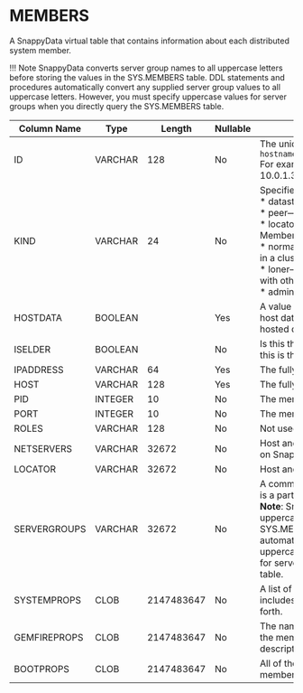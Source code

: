 # MEMBERS

A SnappyData virtual table that contains information about each distributed system member.
<!--
See <mark> TO BE CONFIRMED RowStore Link [Distributed System Membership Information](http://rowstore.docs.snappydata.io/docs/manage_guide/Topics/distributed-sysadmin/member-info.html#concept_2FFD239F66BD4A0099E401F1FC250574)</mark>. 
-->
!!! Note
	SnappyData converts server group names to all uppercase letters before storing the values in the SYS.MEMBERS table. DDL statements and procedures automatically convert any supplied server group values to all uppercase letters. However, you must specify uppercase values for server groups when you directly query the SYS.MEMBERS table.


|Column Name|Type |Length |Nullable|Contents|
| ------------ | ------------- | ------------ | ------------ | ------------- |
|ID|VARCHAR|128|No|The unique ID of the member. This ID has the format: <br>`hostname(process_id)&lt;member_number&gt;:udp_port/tcp_port`<br>For example:<br>10.0.1.31(66878)&lt;v0&gt;:41715/63386|
|KIND  |VARCHAR   | 24 |No   | Specifies the type of SnappyData member process: <br> * datastore—A member that hosts data.<br> * peer—A member that does not host data.<br> * locator—Provides discovery services for a cluster.<br> Member types can also be qualified with additional keywords <br>  * normal—The member can communicate with other members in a cluster. <br> * loner—The member is standalone and cannot communicate with other members. Loners use no locators for discovery.<br> * admin—The member also acts as a JMX manager node. |
|HOSTDATA  | BOOLEAN  | | Yes  |A value of ‘1’ indicates that this member is a data store and can host data. Otherwise, the member is a peer client with no hosted data. |	
|ISELDER  | BOOLEAN  |  |No |	Is this the eldest member of the distributed system. Typically, this is the member who first joins the cluster.|
|IPADDRESS  |  VARCHAR |64  |   Yes| The fully-qualified hostname/IP address of the member.|
|HOST   |VARCHAR  | 128  | Yes | The fully-qualified hostname of the member.|
| PID  |INTEGER  |10   | No |The member process ID. |
|PORT   |INTEGER  | 10  | No | The member UDP port.|
|ROLES   |VARCHAR  |128 | No |Not used. |
|NETSERVERS   |VARCHAR  |32672|No  |Host and port information for Network Servers that are running on SnappyData members. |
|LOCATOR   |VARCHAR  |32672 | No |Host and port information for locator members. |
|SERVERGROUPS   |VARCHAR  | 32672 |No |A comma-separated list of server groups of which this member is a part. <br> **Note**: SnappyData converts server group names to all uppercase letters before storing the values in the SYS.MEMBERS table. DDL statements and procedures automatically convert any supplied server group values to all uppercase letters. However, you must specify uppercase values for server groups when you directly query the SYS.MEMBERS table.|
|SYSTEMPROPS   |CLOB  | 2147483647  |No  | A list of all system properties used to start this member. This includes properties such as the classpath, JVM version, and so forth.|	
|GEMFIREPROPS   |CLOB  |2147483647   | No  |The names and values of GemFire core system properties that the member uses. See [Configuration Properties](http://rowstore.docs.snappydata.io/docs/reference/configuration/ConnectionAttributes.html#jdbc_connection_attributes) for property descriptions.|	
|BOOTPROPS   |CLOB  |2147483647   | No |All of the SnappyData boot properties names and values that a member uses. <!--See [Configuration Properties](http://rowstore.docs.snappydata.io/docs/reference/configuration/ConnectionAttributes.html#jdbc_connection_attributes) for property descriptions. -->|	



